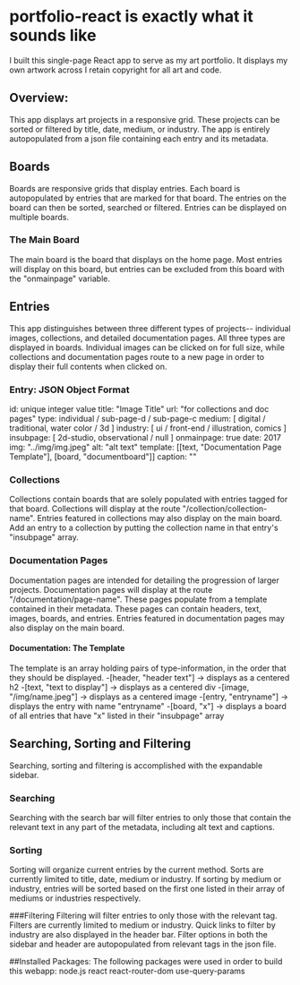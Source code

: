 # portfolio-react is exactly what it sounds like
I built this single-page React app to serve as my art portfolio. It displays my own artwork across
I retain copyright for all art and code.

## Overview:
This app displays art projects in a responsive grid. These projects can be sorted or filtered by title, date, medium, or industry. The app is entirely autopopulated from a json file containing each entry and its metadata.


## Boards
Boards are responsive grids that display entries. Each board is autopopulated by entries that are marked for that board. The entries on the board can then be sorted, searched or filtered. Entries can be displayed on multiple boards.

### The Main Board
The main board is the board that displays on the home page. Most entries will display on this board, but entries can be excluded from this board with the "onmainpage" variable.


## Entries
This app distinguishes between three different types of projects-- individual images, collections, and detailed documentation pages. All three types are displayed in boards. Individual images can be clicked on for full size, while collections and documentation pages route to a new page in order to display their full contents when clicked on.

### Entry: JSON Object Format
  id: unique integer value
  title: "Image Title" 
  url: "for collections and doc pages"
  type: individual / sub-page-d / sub-page-c
  medium: [ digital / traditional, water color / 3d ]
  industry: [ ui / front-end / illustration, comics ]
  insubpage: [ 2d-studio, observational / null ]
  onmainpage: true
  date: 2017
  img: "../img/img.jpeg"
  alt: "alt text"
  template: [[text, "Documentation Page Template"], [board, "documentboard"]]
  caption: ""

### Collections
Collections contain boards that are solely populated with entries tagged for that board. Collections will display at the route "/collection/collection-name". Entries featured in collections may also display on the main board. Add an entry to a collection by putting the collection name in that entry's "insubpage" array.

### Documentation Pages
Documentation pages are intended for detailing the progression of larger projects. Documentation pages will display at the route "/documentation/page-name". These pages populate from a template contained in their metadata. These pages can contain headers, text, images, boards, and entries. Entries featured in documentation pages may also display on the main board.

#### Documentation: The Template
  The template is an array holding pairs of type-information, in the order that they should be displayed.
  -[header, "header text"] -> displays as a centered h2
  -[text, "text to display"] -> displays as a centered div
  -[image, "/img/name.jpeg"] -> displays as a centered image
  -[entry, "entryname"] -> displays the entry with name "entryname"
  -[board, "x"] -> displays a board of all entries that have "x" listed in their "insubpage" array
  



## Searching, Sorting and Filtering
Searching, sorting and filtering is accomplished with the expandable sidebar.

### Searching
Searching with the search bar will filter entries to only those that contain the relevant text in any part of the metadata, including alt text and captions.

### Sorting
Sorting will organize current entries by the current method. Sorts are currently limited to title, date, medium or industry. If sorting by medium or industry, entries will be sorted based on the first one listed in their array of mediums or industries respectively.

###Filtering
Filtering will filter entries to only those with the relevant tag. Filters are currently limited to medium or industry. Quick links to filter by industry are also displayed in the header bar. Filter options in both the sidebar and header are autopopulated from relevant tags in the json file.


##Installed Packages:
The following packages were used in order to build this webapp:
node.js
react
react-router-dom
use-query-params